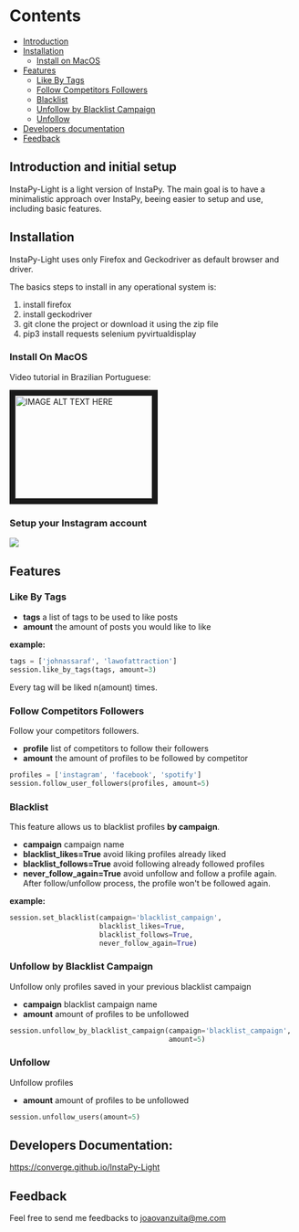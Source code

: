 
# Contents

* [Introduction](#introduction-and-initial-setup)
* [Installation](#installation)
  * [Install on MacOS](#install-on-macos)
* [Features](#features)
  * [Like By Tags](#like-by-tags)
  * [Follow Competitors Followers](#follow-competitors-followers)
  * [Blacklist](#blacklist)
  * [Unfollow by Blacklist Campaign](#unfollow-by-blacklist-campaign)
  * [Unfollow](#unfollow)
* [Developers documentation](#developers-documentation)
* [Feedback](#feedback)

## Introduction and initial setup

InstaPy-Light is a light version of InstaPy. The main goal is to have a minimalistic approach over InstaPy, beeing easier to setup and use, including basic features.

## Installation

InstaPy-Light uses only Firefox and Geckodriver as default browser and driver.

The basics steps to install in any operational system is:

1) install firefox
2) install geckodriver
3) git clone the project or download it using the zip file
4) pip3 install requests selenium pyvirtualdisplay

### Install On MacOS

Video tutorial in Brazilian Portuguese: 

<a href="http://www.youtube.com/watch?feature=player_embedded&v=h9svDhveps8" target="_blank"><img src="http://img.youtube.com/vi/h9svDhveps8/0.jpg" 
alt="IMAGE ALT TEXT HERE" width="240" height="180" border="10" /></a>

### Setup your Instagram account

<img src="https://media.giphy.com/media/klwq5Nnl7riXxIvOoH/giphy.gif">

## Features

### Like By Tags

- **tags** a list of tags to be used to like posts
- **amount** the amount of posts you would like to like

**example:**

```python
tags = ['johnassaraf', 'lawofattraction']
session.like_by_tags(tags, amount=3)
```

Every tag will be liked n(amount) times.

### Follow Competitors Followers

Follow your competitors followers.

- **profile** list of competitors to follow their followers
- **amount** the amount of profiles to be followed by competitor

```python
profiles = ['instagram', 'facebook', 'spotify']
session.follow_user_followers(profiles, amount=5)
```

### Blacklist

This feature allows us to blacklist profiles **by campaign**.

- **campaign** campaign name
- **blacklist_likes=True** avoid liking profiles already liked
- **blacklist_follows=True** avoid following already followed profiles
- **never_follow_again=True** avoid unfollow and follow a profile again. After follow/unfollow process, the profile won't be followed again.

**example:**

```python
session.set_blacklist(campaign='blacklist_campaign',
                      blacklist_likes=True,
                      blacklist_follows=True,
                      never_follow_again=True)
```

### Unfollow by Blacklist Campaign

Unfollow only profiles saved in your previous blacklist campaign

- **campaign** blacklist campaign name
- **amount** amount of profiles to be unfollowed

```python
session.unfollow_by_blacklist_campaign(campaign='blacklist_campaign',
                                       amount=5)
```

### Unfollow

Unfollow profiles

- **amount** amount of profiles to be unfollowed

```python
session.unfollow_users(amount=5)
```

## Developers Documentation:

https://converge.github.io/InstaPy-Light

## Feedback

Feel free to send me feedbacks to joaovanzuita@me.com
